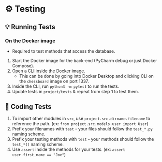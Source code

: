 # ⚙ Testing

## 💡 Running Tests

### On the Docker image

- Required to test methods that access the database.

1. Start the Docker image for the back-end (PyCharm debug or just Docker Compose).
2. Open a CLI inside the Docker image.
    - This can be done by going into Docker Desktop and clicking CLI on the `chessboard` image on port 1337.
3. Inside the CLI, run `python3 -m pytest` to run the tests.
4. Update tests in `project/tests` & repeat from step 1 to test them.

## 📝 Coding Tests

1. To import other modules in `src`, use `project.src.dirname.filename` to reference the path. (ex: `from project.src.models.user import User`)
2. Prefix your filenames with `test` - your files should follow the `test_*.py` naming scheme.
3. Prefix your testing methods with `test` - your methods should follow the `test_*()` naming scheme.
4. Use `assert` inside the methods for your tests. (ex: `assert user.first_name == "Joe"`)
